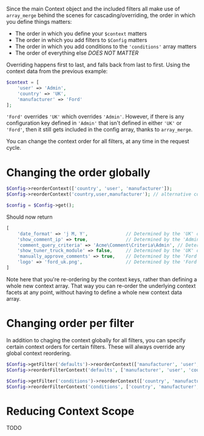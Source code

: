 Since the main Context object and the included filters all make use of `array_merge` behind the scenes for cascading/overriding, the order in which you define things matters:

* The order in which you define your `$context` matters
* The order in which you add filters to `$Config` matters
* The order in which you add conditions to the `'conditions'` array matters
* The order of everything else *DOES NOT MATTER*

Overriding happens first to last, and falls back from last to first. Using the context data from the previous example:

```php
$context = [
    'user' => 'Admin',
    'country' => 'UK',
    'manufacturer' => 'Ford'
];
```

`'Ford'` overrides `'UK'` which overrides `'Admin'`. However, if there is any configuration key defined in `'Admin'` that isn't defined in either `'UK'` or `'Ford'`, then it still gets included in the config array, thanks to `array_merge`.

You can change the context order for all filters, at any time in the request cycle.


# Changing the order globally

```php
$Config->reorderContext(['country', 'user', 'manufacturer']);
$Config->reorderContext('country,user,manufacturer'); // alternative comma-separated string syntax

$config = $Config->get();
```

Should now return
```php
[
    'date_format' => 'j M, Y',              // Determined by the 'UK' default
    'show_comment_ip' => true,              // Determined by the 'Admin' default
    'comment_query_criteria' => 'Acme\Comment\Criteria\Admin', // Determined by the 'Admin' default
    'show_tuner_truck_module' => false,     // Determined by the 'UK' default
    'manually_approve_comments' => true,    // Determined by the 'Ford' default
    'logo' => 'ford_uk.png',                // Determined by the 'Ford' default
]
```

Note here that you're re-ordering by the context keys, rather than defining a whole new context array. That way you can re-order the underlying context facets at any point, without having to define a whole new context data array.


# Changing order per filter

In addition to chaging the context globally for all filters, you can specify certain context orders for certain filters. These will always override any global context reordering.

```php
$Config->getFilter('defaults')->reorderContext(['manufacturer', 'user', 'country']);
$Config->reorderFilterContext('defaults', ['manufacturer', 'user', 'country']); // Alternative

$Config->getFilter('conditions')->reorderContext(['country', 'manufacturer', 'user']);
$Config->reorderFilterContext('conditions', ['country', 'manufacturer', 'user']); // Alternative
```

# Reducing Context Scope
TODO
